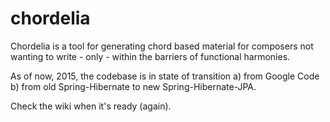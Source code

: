 chordelia
=========

Chordelia is a tool for generating chord based material for composers not wanting to write - only - within the barriers of functional harmonies.

As of now, 2015, the codebase is in state of transition a) from Google Code b) from old Spring-Hibernate to new Spring-Hibernate-JPA.

Check the wiki when it's ready (again).
